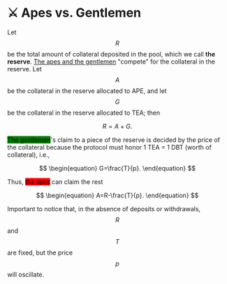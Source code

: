 # ⚔ Apes vs. Gentlemen

Let $$R$$ be the total amount of collateral deposited in the pool, which we call **the reserve**. [The apes and the gentlemen](../protocol-intro.md#two-types-of-users) "compete" for the collateral in the reserve. Let $$A$$ be the collateral in the reserve allocated to APE, and let $$G$$ be the collateral in the reserve allocated to TEA; then

$$
\begin{equation}
R=A+G.
\end{equation}
$$

<mark style="background-color:green;">The gentlemen</mark>'s claim to a piece of the reserve is decided by the price of the collateral because the protocol must honor  1 TEA = 1 DBT (worth of collateral), i.e.,

$$
\begin{equation}
G=\frac{T}{p}.
\end{equation}
$$

Thus, <mark style="background-color:red;">the apes</mark> can claim the rest

$$
\begin{equation}
A=R-\frac{T}{p}.
\end{equation}
$$

Important to notice that, in the absence of deposits or withdrawals, $$R$$ and $$T$$ are fixed, but the price $$p$$ will oscillate.
